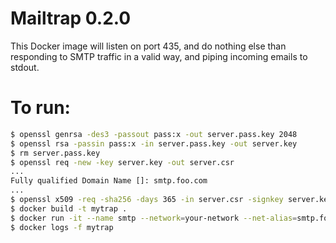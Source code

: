 # Mailtrap 0.2.0

This Docker image will listen on port 435, and do nothing else than responding to SMTP
traffic in a valid way, and piping incoming emails to stdout.

# To run:

```bash
$ openssl genrsa -des3 -passout pass:x -out server.pass.key 2048
$ openssl rsa -passin pass:x -in server.pass.key -out server.key
$ rm server.pass.key
$ openssl req -new -key server.key -out server.csr
...
Fully qualified Domain Name []: smtp.foo.com
...
$ openssl x509 -req -sha256 -days 365 -in server.csr -signkey server.key -out server.crt
$ docker build -t mytrap .
$ docker run -it --name smtp --network=your-network --net-alias=smtp.foo.com mytrap
$ docker logs -f mytrap
```
